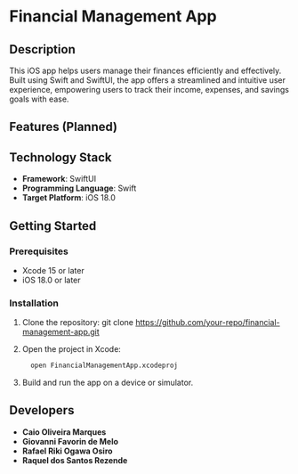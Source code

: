 # Financial Management App

## Description
This iOS app helps users manage their finances efficiently and effectively. Built using Swift and SwiftUI, the app offers a streamlined and intuitive user experience, empowering users to track their income, expenses, and savings goals with ease.

## Features (Planned)


## Technology Stack
- **Framework**: SwiftUI
- **Programming Language**: Swift
- **Target Platform**: iOS 18.0

## Getting Started

### Prerequisites
- Xcode 15 or later
- iOS 18.0 or later

### Installation
1. Clone the repository:
     git clone https://github.com/your-repo/financial-management-app.git


2. Open the project in Xcode:
    ```Bash
      open FinancialManagementApp.xcodeproj
    ```

3. Build and run the app on a device or simulator.

## Developers
- **Caio Oliveira Marques**
- **Giovanni Favorin de Melo**
- **Rafael Riki Ogawa Osiro**
- **Raquel dos Santos Rezende**
